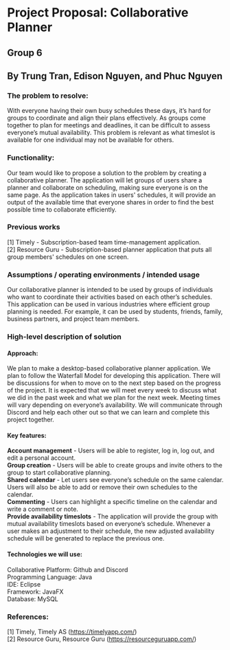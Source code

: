 # Project Proposal: Collaborative Planner
## Group 6
## By Trung Tran, Edison Nguyen, and Phuc Nguyen

### The problem to resolve:
With everyone having their own busy schedules these days, it’s hard for groups to coordinate and align their plans effectively. As groups come together to plan for meetings and deadlines, it can be difficult to assess everyone’s mutual availability. This problem is relevant as what timeslot is available for one individual may not be available for others.
 
### Functionality: 
Our team would like to propose a solution to the problem by creating a collaborative planner. The application will let groups of users share a planner and collaborate on scheduling, making sure everyone is on the same page. As the application takes in users' schedules, it will provide an output of the available time that everyone shares in order to find the best possible time to collaborate efficiently.	

### Previous works
[1] Timely - Subscription-based team time-management application. <br>
[2] Resource Guru - Subscription-based planner application that puts all group members' schedules on one screen.

### Assumptions / operating environments / intended usage 
Our collaborative planner is intended to be used by groups of individuals who want to coordinate their activities based on each other’s schedules. This application can be used in various industries where efficient group planning is needed. For example, it can be used by students, friends, family, business partners, and project team members.

### High-level description of solution
#### Approach:
We plan to make a desktop-based collaborative planner application. We plan to follow the Waterfall Model for developing this application. There will be discussions for when to move on to the next step based on the progress of the project. It is expected that we will meet every week to discuss what we did in the past week and what we plan for the next week. Meeting times will vary depending on everyone’s availability. We will communicate through Discord and help each other out so that we can learn and complete this project together.

#### Key features:
**Account management** - Users will be able to register, log in, log out, and edit a personal account. <br>
**Group creation** - Users will be able to create groups and invite others to the group to start collaborative planning. <br>
**Shared calendar** - Let users see everyone’s schedule on the same calendar. Users will also be able to add or remove their own schedules to the calendar. <br>
**Commenting** - Users can highlight a specific timeline on the calendar and write a comment or note. <br>
**Provide availability timeslots** - The application will provide the group with mutual availability timeslots based on everyone’s schedule. Whenever a user makes an adjustment to their schedule, the new adjusted availability schedule will be generated to replace the previous one. <br>

#### Technologies we will use:
Collaborative Platform: Github and Discord <br>
Programming Language: Java <br>
IDE: Eclipse <br>
Framework: JavaFX <br>
Database: MySQL <br>

### References: 
[1] Timely, Timely AS (https://timelyapp.com/) <br>
[2] Resource Guru, Resource Guru (https://resourceguruapp.com/)

